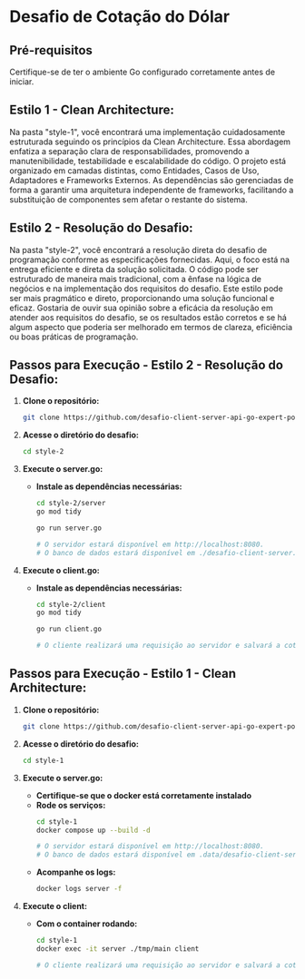 # Desafio de Cotação do Dólar

## Pré-requisitos

Certifique-se de ter o ambiente Go configurado corretamente antes de iniciar.

## Estilo 1 - Clean Architecture:

Na pasta "style-1", você encontrará uma implementação cuidadosamente estruturada seguindo os princípios da Clean Architecture. Essa abordagem enfatiza a separação clara de responsabilidades, promovendo a manutenibilidade, testabilidade e escalabilidade do código. O projeto está organizado em camadas distintas, como Entidades, Casos de Uso, Adaptadores e Frameworks Externos. As dependências são gerenciadas de forma a garantir uma arquitetura independente de frameworks, facilitando a substituição de componentes sem afetar o restante do sistema.

## Estilo 2 - Resolução do Desafio:

Na pasta "style-2", você encontrará a resolução direta do desafio de programação conforme as especificações fornecidas. Aqui, o foco está na entrega eficiente e direta da solução solicitada. O código pode ser estruturado de maneira mais tradicional, com a ênfase na lógica de negócios e na implementação dos requisitos do desafio. Este estilo pode ser mais pragmático e direto, proporcionando uma solução funcional e eficaz. Gostaria de ouvir sua opinião sobre a eficácia da resolução em atender aos requisitos do desafio, se os resultados estão corretos e se há algum aspecto que poderia ser melhorado em termos de clareza, eficiência ou boas práticas de programação.

## Passos para Execução - Estilo 2 - Resolução do Desafio:

1. **Clone o repositório:**

    ```bash
    git clone https://github.com/desafio-client-server-api-go-expert-pos.git
    ```

2. **Acesse o diretório do desafio:**

    ```bash
    cd style-2
    ```

3. **Execute o server.go:**
    - **Instale as dependências necessárias:**
        ```bash
        cd style-2/server
        go mod tidy

        go run server.go

        # O servidor estará disponível em http://localhost:8080.
        # O banco de dados estará disponível em ./desafio-client-server.db
        ```

3. **Execute o client.go:**
    - **Instale as dependências necessárias:**
        ```bash
        cd style-2/client
        go mod tidy

        go run client.go

        # O cliente realizará uma requisição ao servidor e salvará a cotação atual em um arquivo chamado cotacao.txt no formato: Dólar: {valor}.
        ```

## Passos para Execução - Estilo 1 - Clean Architecture:

1. **Clone o repositório:**

    ```bash
    git clone https://github.com/desafio-client-server-api-go-expert-pos.git
    ```

2. **Acesse o diretório do desafio:**

    ```bash
    cd style-1
    ```

3. **Execute o server.go:**
    - **Certifique-se que o docker está corretamente instalado**
    - **Rode os serviços:**
        ```bash
        cd style-1
        docker compose up --build -d

        # O servidor estará disponível em http://localhost:8080.
        # O banco de dados estará disponível em .data/desafio-client-server.db
        ```
    - **Acompanhe os logs:**
        ```bash
        docker logs server -f
        ```

3. **Execute o client:**
    - **Com o container rodando:**
        ```bash
        cd style-1
        docker exec -it server ./tmp/main client

        # O cliente realizará uma requisição ao servidor e salvará a cotação atual em um arquivo chamado cotacao.txt no formato: Dólar: {valor} na pasta ./data.
        ```
